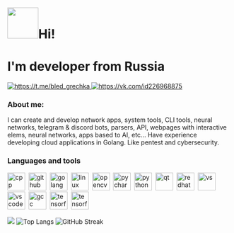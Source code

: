 
<div id="header">


  # <img src="https://github.com/user-attachments/assets/f929c4b9-3621-442c-bf22-30ba11fbd06a" width="70px"/>Hi! 
  # I'm developer from Russia
  <div id="contacts" allign=center>
 <a href="https://t.me/bled_grechka">
  <img src="https://img.shields.io/badge/telegram-blue?style=for-the-badge&logo=telegram&logoColor=white" alt="https://t.me/bled_grechka"/>
 </a>
  <a href="https://vk.com/id226968875">
  <img src="https://img.shields.io/badge/vk-blue?style=for-the-badge&logo=vk&logoColor=white" alt="https://vk.com/id226968875"/>
 </a>
  </div>

### About me:
I can create and develop network apps, system tools, CLI tools, neural networks, telegram & discord bots, parsers, API, webpages with interactive elems, neural networks, apps based to AI, etc...
 Have experience developing cloud applications in Golang.
 Like pentest and cybersecurity.

### Languages and tools
 <img src="https://cdn.jsdelivr.net/gh/devicons/devicon@latest/icons/cplusplus/cplusplus-original.svg" title="cpp" width=40 height=40/>&nbsp;
<img src="https://cdn.jsdelivr.net/gh/devicons/devicon@latest/icons/git/git-original.svg"  title="github" width=40 height=40/>&nbsp;
<img src="https://cdn.jsdelivr.net/gh/devicons/devicon@latest/icons/go/go-original.svg" title="golang" width=40 height=40/>&nbsp;
<img src="https://cdn.jsdelivr.net/gh/devicons/devicon@latest/icons/linux/linux-original.svg" title="linux" width=40 height=40/>&nbsp;
<img src="https://cdn.jsdelivr.net/gh/devicons/devicon@latest/icons/opencv/opencv-original.svg" title="opencv" width=40 height=40/>&nbsp;
<img src="https://cdn.jsdelivr.net/gh/devicons/devicon@latest/icons/pycharm/pycharm-original.svg" title="pycharm" width=40 height=40/>&nbsp;
<img src="https://cdn.jsdelivr.net/gh/devicons/devicon@latest/icons/python/python-original.svg" title="python" width=40 height=40/>&nbsp;
<img src="https://cdn.jsdelivr.net/gh/devicons/devicon@latest/icons/qt/qt-original.svg" title="qt" width=40 height=40/>&nbsp;
<img src="https://cdn.jsdelivr.net/gh/devicons/devicon@latest/icons/redhat/redhat-original-wordmark.svg" title="redhat" width=40 height=40/>&nbsp;
<img src="https://cdn.jsdelivr.net/gh/devicons/devicon@latest/icons/visualstudio/visualstudio-original.svg" title="vs" width=40 height=40/>&nbsp;
<img src="https://cdn.jsdelivr.net/gh/devicons/devicon@latest/icons/vscode/vscode-original.svg" title="vscode" width=40 height=40/>&nbsp;
<img src="https://cdn.jsdelivr.net/gh/devicons/devicon@latest/icons/gcc/gcc-original.svg" title="gcc" width=40 height=40/>&nbsp;
<img src="https://cdn.jsdelivr.net/gh/devicons/devicon@latest/icons/tensorflow/tensorflow-original.svg" title="tensorflow" width=40 height=40/>&nbsp;
<img src="https://cdn.jsdelivr.net/gh/devicons/devicon@latest/icons/docker/docker-original.svg"  title="tensorflow" width=40 height=40/>&nbsp;
          
          

![](http://github-profile-summary-cards.vercel.app/api/cards/profile-details?username=JuneSunAt7&theme=default)
![Top Langs](https://github-readme-stats.vercel.app/api/top-langs/?username=JuneSunAt7&layout=compact)
![GitHub Streak](https://github-readme-streak-stats.herokuapp.com/?user=JuneSunAt7)

</div>


